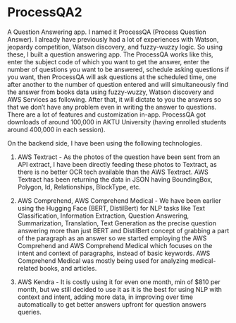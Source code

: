 # ProcessQA2

A Question Answering app. I named it ProcessQA (Process Question Answer). I already have previously had a lot of experiences with Watson, jeopardy competition, Watson discovery, and fuzzy-wuzzy logic. So using these, I built a question answering app. The ProcessQA works like this, enter the subject code of which you want to get the answer, enter the number of questions you want to be answered, schedule asking questions if you want, then ProcessQA will ask questions at the scheduled time, one after another to the number of question entered and will simultaneously find the answer from books data using fuzzy-wuzzy, Watson discovery and AWS Services as following. After that, it will dictate to you the answers so that we don’t have any problem even in writing the answer to questions. There are a lot of features and customization in-app. ProcessQA got downloads of around 100,000 in AKTU University (having enrolled students around 400,000 in each session).

On the backend side, I have been using the following technologies.
1. AWS Textract - As the photos of the question have been sent from an API extract, I have been directly feeding these photos to Textract, as there is
no better OCR tech available than the AWS Textract. AWS Textract has been returning the data in JSON having BoundingBox, Polygon, Id, Relationships, BlockType, etc.

2. AWS Comprehend, AWS Comprehend Medical - We have been earlier using the Hugging Face (BERT, DistilBert) for NLP tasks like Text Classification, Information Extraction, Question Answering, Summarization, Translation, Text Generation as the precise question answering more than just BERT and DistilBert concept of grabbing a part of the paragraph as an answer so we started employing the AWS Comprehend and AWS Comprehend Medical which focuses on the intent and context of paragraphs, instead of basic keywords. AWS Comprehend Medical was mostly being used for analyzing medical-related books, and articles.

3. AWS Kendra - It is costly using it for even one month, min of $810 per month, but we still decided to use it as it is the best for using NLP with context and intent, adding more data, in improving over time automatically to get better answers upfront for question answers queries.
